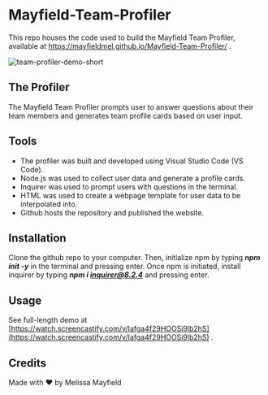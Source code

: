 # Mayfield-Team-Profiler

This repo houses the code used to build the Mayfield Team Profiler, available at https://mayfieldmel.github.io/Mayfield-Team-Profiler/ .

![team-profiler-demo-short](./assets/images/Mayfield-Team-Profiler-Demo.gif)

## The Profiler

The Mayfield Team Profiler prompts user to answer questions about their team members and generates team profile cards based on user input.

## Tools

* The profiler was built and developed using Visual Studio Code (VS Code). 
* Node.js was used to collect user data and generate a profile cards.
* Inquirer was used to prompt users with questions in the terminal.
* HTML was used to create a webpage template for user data to be interpolated into.
* Github hosts the repository and published the website.

## Installation

Clone the github repo to your computer. Then, initialize npm by typing ***npm init -y*** in the terminal and pressing enter. Once npm is initiated, install inquirer by typing ***npm i inquirer@8.2.4*** and pressing enter.

## Usage

See full-length demo at [https://watch.screencastify.com/v/Iafga4f29HOOSi9lb2hS](https://watch.screencastify.com/v/Iafga4f29HOOSi9lb2hS) .

## Credits

Made with ❤️ by Melissa Mayfield